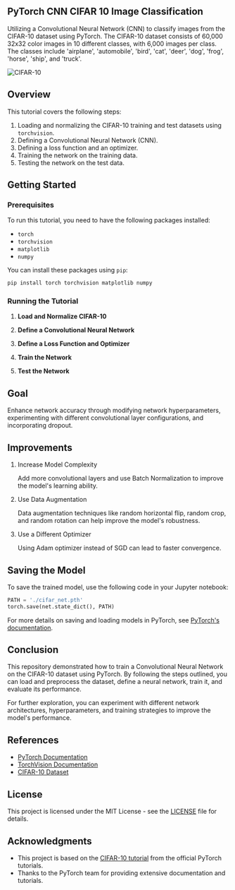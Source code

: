 ## PyTorch CNN CIFAR 10 Image Classification

Utilizing a Convolutional Neural Network (CNN) to classify images from the CIFAR-10 dataset using PyTorch. The CIFAR-10 dataset consists of 60,000 32x32 color images in 10 different classes, with 6,000 images per class. The classes include 'airplane', 'automobile', 'bird', 'cat', 'deer', 'dog', 'frog', 'horse', 'ship', and 'truck'.

![CIFAR-10](https://pytorch.org/tutorials/_static/img/cifar10.png)

## Overview

This tutorial covers the following steps:

1. Loading and normalizing the CIFAR-10 training and test datasets using `torchvision`.
2. Defining a Convolutional Neural Network (CNN).
3. Defining a loss function and an optimizer.
4. Training the network on the training data.
5. Testing the network on the test data.

## Getting Started

### Prerequisites

To run this tutorial, you need to have the following packages installed:

- `torch`
- `torchvision`
- `matplotlib`
- `numpy`

You can install these packages using `pip`:

```bash
pip install torch torchvision matplotlib numpy
```

### Running the Tutorial

1. **Load and Normalize CIFAR-10**

2. **Define a Convolutional Neural Network**

3. **Define a Loss Function and Optimizer**

4. **Train the Network**

5. **Test the Network**

## Goal

Enhance network accuracy through modifying network hyperparameters, experimenting with different convolutional layer configurations, and incorporating dropout.

## Improvements
1. Increase Model Complexity
   
   Add more convolutional layers and use Batch Normalization to improve the model's learning ability.

2. Use Data Augmentation

   Data augmentation techniques like random horizontal flip, random crop, and random rotation can help improve the model's robustness.

3. Use a Different Optimizer

   Using Adam optimizer instead of SGD can lead to faster convergence.

## Saving the Model

To save the trained model, use the following code in your Jupyter notebook:

```python
PATH = './cifar_net.pth'
torch.save(net.state_dict(), PATH)
```

For more details on saving and loading models in PyTorch, see [PyTorch's documentation](https://pytorch.org/docs/stable/notes/serialization.html).

## Conclusion

This repository demonstrated how to train a Convolutional Neural Network on the CIFAR-10 dataset using PyTorch. By following the steps outlined, you can load and preprocess the dataset, define a neural network, train it, and evaluate its performance.

For further exploration, you can experiment with different network architectures, hyperparameters, and training strategies to improve the model's performance.

## References

- [PyTorch Documentation](https://pytorch.org/docs/stable/index.html)
- [TorchVision Documentation](https://pytorch.org/vision/stable/index.html)
- [CIFAR-10 Dataset](https://www.cs.toronto.edu/~kriz/cifar.html)

## License

This project is licensed under the MIT License - see the [LICENSE](LICENSE) file for details.

## Acknowledgments

- This project is based on the [CIFAR-10 tutorial](https://colab.research.google.com/github/pytorch/tutorials/blob/gh-pages/_downloads/4e865243430a47a00d551ca0579a6f6c/cifar10_tutorial.ipynb) from the official PyTorch tutorials.
- Thanks to the PyTorch team for providing extensive documentation and tutorials.
